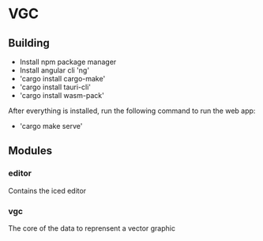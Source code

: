 # VGC

## Building

- Install npm package manager
- Install angular cli 'ng'
- 'cargo install cargo-make'
- 'cargo install tauri-cli'
- 'cargo install wasm-pack'

After everything is installed, run the following command to run the web app:

- 'cargo make serve'

## Modules

### editor

Contains the iced editor

### vgc

The core of the data to reprensent a vector graphic
